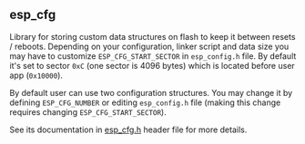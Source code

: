 ## esp_cfg

Library for storing custom data structures on flash to keep it between 
resets / reboots. Depending on your configuration, linker script and 
data size you may have to customize `ESP_CFG_START_SECTOR` in `esp_config.h` 
file. By default it's set to sector `0xC` (one sector is 4096 bytes) which 
is located before user app (`0x10000`).  

By default user can use two configuration structures. You may change it by 
defining `ESP_CFG_NUMBER` or editing `esp_config.h` file (making this 
change requires changing `ESP_CFG_START_SECTOR`). 

See its documentation in [esp_cfg.h](include/esp_cfg.h) header file for more 
details.

